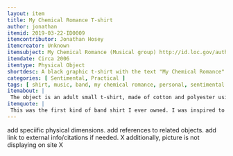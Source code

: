 ```yaml
---
layout: item
title: My Chemical Romance T-shirt
author: jonathan
itemid: 2019-03-22-ID0009
itemcontributor: Jonathan Hosey
itemcreator: Unknown
itemsubject: My Chemical Romance (Musical group) http://id.loc.gov/authorities/names/no2005029389.html
itemdate: Circa 2006
itemtype: Physical Object
shortdesc: A black graphic t-shirt with the text "My Chemical Romance" on top in one font and "[The Black Parade](https://en.wikipedia.org/wiki/The_Black_Parade)" in another.
categories: [ Sentimental, Practical ]
tags: [ shirt, music, band, my chemical romance, personal, sentimental object ]
itemabout: |
 The object is an adult small t-shirt, made of cotton and polyester using black fiber with a graphic design on the front. This shirt was used to promote My Chemical Romance's album "The Black Parade" in 2006. The album is a rock opera concept album, and received generally favorable reviews. This shirt was particularly popular among teens during the later half of the 2000s.
itemquote: |
 This was the first kind of band shirt I ever owned. I was inspired to get it after listening to their music a lot for several months when I was around the age of 17. I really enjoyed the music, with many of the songs resonating for me. Personally My Chemical Romance was one of the first "emo" bands I was truly into, and it really opened me up to a lot of other bands and genres of music that were particularly popular in the 2000s. The band helped me through some turbulent teenage years and the inevitable emotions that coming of age has.
---
```




add speciific physical dimensions.
add references to related objects. 
add link to external info/citations if needed. X
additionally, picture is not displaying on site X
